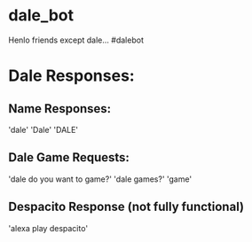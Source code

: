 # dale_bot
Henlo friends
except dale... #dalebot

# Dale Responses:
## Name Responses:
'dale'
'Dale'
'DALE'

## Dale Game Requests:
'dale do you want to game?'
'dale games?'
'game'

## Despacito Response (not fully functional)
'alexa play despacito'

